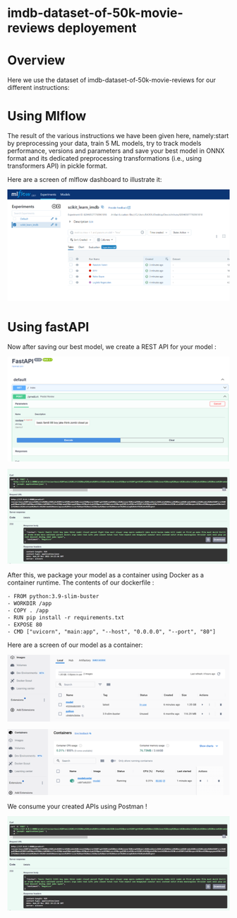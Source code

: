 # imdb-dataset-of-50k-movie-reviews deployement

# Overview
Here we use the dataset of imdb-dataset-of-50k-movie-reviews for our different instructions:

  # Using Mlflow
  The result of the various instructions we have been given here, namely:start by preprocessing your data, train 5 ML models, try to track models performance, versions and       parameters
  and save your best model in ONNX format and its dedicated preprocessing transformations
  (i.e., using transformers API) in pickle format.

  Here are a screen of mlflow dashboard to illustrate it:
  
   ![](images/dev1.PNG)

# Using fastAPI
Now after saving our best model, we create a REST API for your model :

![](images/dev2.PNG)

![](images/dev3.PNG)

After this, we package your model as a container using Docker as a container runtime. The contents of our dockerfile :

    - FROM python:3.9-slim-buster 
    - WORKDIR /app
    - COPY . /app
    - RUN pip install -r requirements.txt
    - EXPOSE 80
    - CMD ["uvicorn", "main:app", "--host", "0.0.0.0", "--port", "80"]
    
  Here are a screen of our model as a container:

  ![](images/dev45.PNG)

  ![](images/dev5.PNG)

We consume your created APIs using Postman ! 

![](images/dev3.PNG)



